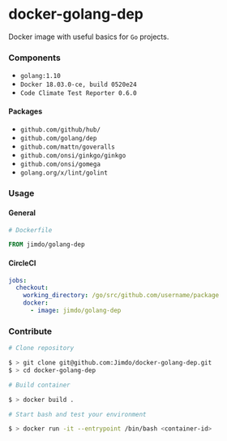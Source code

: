 # docker-golang-dep

Docker image with useful basics for `Go` projects.

### Components

 * `golang:1.10`
 * `Docker 18.03.0-ce, build 0520e24`
 * `Code Climate Test Reporter 0.6.0`

#### Packages
 
 * `github.com/github/hub/`
 * `github.com/golang/dep`
 * `github.com/mattn/goveralls`
 * `github.com/onsi/ginkgo/ginkgo`
 * `github.com/onsi/gomega`
 * `golang.org/x/lint/golint`

### Usage

#### General

```Dockerfile
# Dockerfile

FROM jimdo/golang-dep
```

#### CircleCI

```yaml
jobs:
  checkout:
    working_directory: /go/src/github.com/username/package
    docker:
      - image: jimdo/golang-dep
```

### Contribute

```bash
# Clone repository

$ > git clone git@github.com:Jimdo/docker-golang-dep.git
$ > cd docker-golang-dep

# Build container

$ > docker build . 

# Start bash and test your environment

$ > docker run -it --entrypoint /bin/bash <container-id>
```
